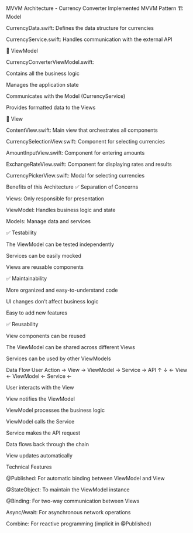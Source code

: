 MVVM Architecture - Currency Converter
Implemented MVVM Pattern
🏗️ Model

CurrencyData.swift: Defines the data structure for currencies

CurrencyService.swift: Handles communication with the external API

🧠 ViewModel

CurrencyConverterViewModel.swift:

Contains all the business logic

Manages the application state

Communicates with the Model (CurrencyService)

Provides formatted data to the Views

🎨 View

ContentView.swift: Main view that orchestrates all components

CurrencySelectionView.swift: Component for selecting currencies

AmountInputView.swift: Component for entering amounts

ExchangeRateView.swift: Component for displaying rates and results

CurrencyPickerView.swift: Modal for selecting currencies

Benefits of this Architecture
✅ Separation of Concerns

Views: Only responsible for presentation

ViewModel: Handles business logic and state

Models: Manage data and services

✅ Testability

The ViewModel can be tested independently

Services can be easily mocked

Views are reusable components

✅ Maintainability

More organized and easy-to-understand code

UI changes don’t affect business logic

Easy to add new features

✅ Reusability

View components can be reused

The ViewModel can be shared across different Views

Services can be used by other ViewModels

Data Flow
User Action → View → ViewModel → Service → API
                ↑                           ↓
                ← View ← ViewModel ← Service ←


User interacts with the View

View notifies the ViewModel

ViewModel processes the business logic

ViewModel calls the Service

Service makes the API request

Data flows back through the chain

View updates automatically

Technical Features

@Published: For automatic binding between ViewModel and View

@StateObject: To maintain the ViewModel instance

@Binding: For two-way communication between Views

Async/Await: For asynchronous network operations

Combine: For reactive programming (implicit in @Published)